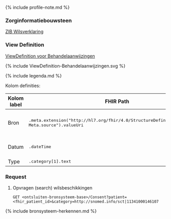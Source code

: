 {% include profile-note.md %}

### Zorginformatiebouwsteen

[ZIB Wilsverklaring](https://zibs.nl/wiki/Wilsverklaring-v3.1(2017NL))

### View Definition

[ViewDefinition voor Behandelaanwijzingen](ViewDefinition-Behandelaanwijzingen.json)

<div>
{% include ViewDefinition-Behandelaanwijzingen.svg %}
</div>

{% include legenda.md %}


Kolom definities:
<table class="grid">
  <thead>
    <th>Kolom label</th>
    <th width="25%">FHIR Path</th>
    <th>FHIR Type</th>
    <th>Zib element</th>
    <th>Toelichting of regels</th>
  </thead>
  <tbody>
    <tr>
      <td>Bron</td>
      <td><samp>.meta.extension("http://hl7.org/fhir/4.0/StructureDefinition/extension-Meta.source").valueUri</samp></td>
      <td><code>string</code></td>
      <td><i>nvt</i></td>
      <td> of lookup adhv code (AGB-Z of OID)</td>
    </tr>
    <tr>
      <td>Datum</td>
      <td><samp>.dateTime</samp></td>
      <td><code>dateTime</code></td>
      <td>WilsverklaringDatum</td>
      <td>Kunnen vage datums zijn</td>
    </tr>
    <tr>
      <td>Type​</td>
      <td><samp>.category[1].text</samp></td>
      <td><code>string</code></td>
      <td>WilsverklaringType</td>
      <td></td>
    </tr>
  </tbody>
</table>

### Request

1. Opvragen (search) wilsbeschikkingen

    `GET <ontsluiten-bronsysteem-base>/Consent?patient=<fhir_patient_id>&category=http://snomed.info/sct|11341000146107`

{% include bronsysteem-herkennen.md %}